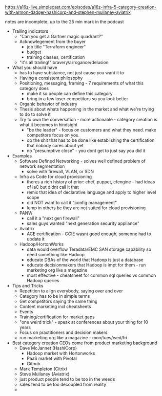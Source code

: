 https://a16z-live.simplecast.com/episodes/a16z-infra-5-category-creation-with-armon-dadger-hashicorp-and-stephen-mullaney-aviatrix

notes are incomplete, up to the 25 min mark in the podcast

- Trailing indicators
	- "Can you get a Gartner magic quadrant?"
	- Acknowlegement from the buyer
		- job title "Terraform engineer"
		- budget
		- training classes, certification
	- "it's all trailing!" bravery/arrogance/delusion
- What you should have
	- has to have substance, not just cause you want it to
	- Having a consistent philosophy
	- Positioning, messaging, framing - 7 requirements of what this category does
		- make it so people can define this category
		- bring in a few loser competitors so you look better
	- Organic behavior of industry
	- Thesis about whats happening in the market and what we're trying to do to solve it
	- Try to own the conversation - more actionable - category creation is what it becomes in hindsight
		- "be the leader" - focus on customers and what they need. make competitors focus on you.
		- do the shit that has to be done like establishing the certification that nobody cares about yet
		- no "presumptive close" - you dont get to just say you did it
- Examples
	- Software Defined Networking - solves well defined problem of network segmentation
		- solve with firewall, VLAN, or SDN
	- Infra as Code for cloud provisioning
		- theres a rich history of prior: chef, puppet, cfengine - had ideas of IaC but didnt call it that
		- remix that idea of declarative language and apply to higher level scope
		- did NOT want to call it "config management"
		- lump in others bc they are not suited for cloud provisioning
	- PANW
		- call it a "next gen firewall"
		- sales guys wanted "next generation security appliance"
	- Aviatrix
		- ACE certification - CCIE wasnt good enough, someone had to update it
	- Hadoop/HortonWorks
		- data would overflow Teradata/EMC SAN storage capability so need something like Hadoop
		- educate DBAs of the world that Hadoop is just a database
		- educate decisionmakers that Hadoop is impt for them - run marketing org like a magazine
		- most effective - cheatsheet for common sql queries vs common Hadoop queries
- Tips and Tricks
	- Repetition to align everybody, saying over and over
	- Category has to be in simple terms
	- Get competitors saying the same thing
	- Content marketing incl cheatsheets
	- Events
	- Training/certification for market gaps
	- "one weird trick" - speak at conferences about your thing for 10 years
	- Focus on practitioners and decision makers
	- run marketing org like a magazine - mon/tues/wed/fri
- Best category creation CEOs come from product marketing background
	- Dave McJannet (HashiCorp)
		- Hadoop market with Hortonworks
		- PaaS market with Pivotal
		- Github
	- Mark Templeton (Citrix)
	- Steve Mullaney (Aviatrix)
	- just product people tend to be too in the weeds
	- sales tend to be too decoupled from reality
	- 

